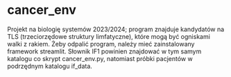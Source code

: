 # cancer_env
Projekt na biologię systemów 2023/2024; program znajduje kandydatów na TLS (trzeciorzędowe struktury limfatyczne), które mogą być ogniskami walki z rakiem.
Żeby odpalić program, należy mieć zainstalowany framework streamlit. Słownik IF1 powinien znajdować w tym samym katalogu co skrypt cancer_env.py, natomiast próbki pacjentów w podrzędnym katalogu if_data. 
